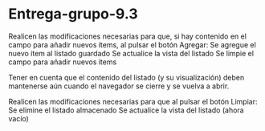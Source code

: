 # Entrega-grupo-9.3

Realicen las modificaciones necesarias para que, si hay contenido en el campo para añadir nuevos ítems, al pulsar el botón Agregar:
Se agregue el nuevo ítem al listado guardado
Se actualice la vista del listado
Se limpie el campo para añadir nuevos ítems

Tener en cuenta que el contenido del listado (y su visualización) deben mantenerse aún cuando el navegador se cierre y se vuelva a abrir.

Realicen las modificaciones necesarias para que al pulsar el botón Limpiar:
Se elimine el listado almacenado
Se actualice la vista del listado (ahora vacío)
